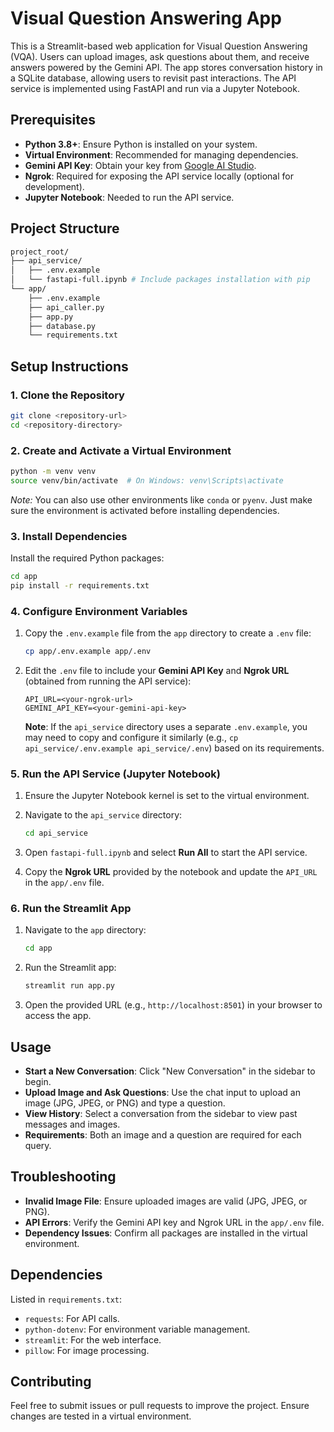 # Visual Question Answering App

This is a Streamlit-based web application for Visual Question Answering (VQA). Users can upload images, ask questions about them, and receive answers powered by the Gemini API. The app stores conversation history in a SQLite database, allowing users to revisit past interactions. The API service is implemented using FastAPI and run via a Jupyter Notebook.

## Prerequisites

- **Python 3.8+**: Ensure Python is installed on your system.
- **Virtual Environment**: Recommended for managing dependencies.
- **Gemini API Key**: Obtain your key from [Google AI Studio](https://aistudio.google.com/app/apikey).
- **Ngrok**: Required for exposing the API service locally (optional for development).
- **Jupyter Notebook**: Needed to run the API service.

## Project Structure

```bash
project_root/
├── api_service/
│   ├── .env.example
│   └── fastapi-full.ipynb # Include packages installation with pip
└── app/
    ├── .env.example
    ├── api_caller.py
    ├── app.py
    ├── database.py
    └── requirements.txt
```

## Setup Instructions

### 1. Clone the Repository

```bash
git clone <repository-url>
cd <repository-directory>
```

### 2. Create and Activate a Virtual Environment

```bash
python -m venv venv
source venv/bin/activate  # On Windows: venv\Scripts\activate
```

*Note:* You can also use other environments like `conda` or `pyenv`. Just make sure the environment is activated before installing dependencies.

### 3. Install Dependencies

Install the required Python packages:

```bash
cd app
pip install -r requirements.txt
```

### 4. Configure Environment Variables

1. Copy the `.env.example` file from the `app` directory to create a `.env` file:

   ```bash
   cp app/.env.example app/.env
   ```

2. Edit the `.env` file to include your **Gemini API Key** and **Ngrok URL** (obtained from running the API service):

   ```env
   API_URL=<your-ngrok-url>
   GEMINI_API_KEY=<your-gemini-api-key>
   ```

   **Note**: If the `api_service` directory uses a separate `.env.example`, you may need to copy and configure it similarly (e.g., `cp api_service/.env.example api_service/.env`) based on its requirements.

### 5. Run the API Service (Jupyter Notebook)

1. Ensure the Jupyter Notebook kernel is set to the virtual environment.
2. Navigate to the `api_service` directory:

   ```bash
   cd api_service
   ```

3. Open `fastapi-full.ipynb` and select **Run All** to start the API service.
4. Copy the **Ngrok URL** provided by the notebook and update the `API_URL` in the `app/.env` file.

### 6. Run the Streamlit App

1. Navigate to the `app` directory:

   ```bash
   cd app
   ```

2. Run the Streamlit app:

   ```bash
   streamlit run app.py
   ```

3. Open the provided URL (e.g., `http://localhost:8501`) in your browser to access the app.

## Usage

- **Start a New Conversation**: Click "New Conversation" in the sidebar to begin.
- **Upload Image and Ask Questions**: Use the chat input to upload an image (JPG, JPEG, or PNG) and type a question.
- **View History**: Select a conversation from the sidebar to view past messages and images.
- **Requirements**: Both an image and a question are required for each query.

## Troubleshooting

- **Invalid Image File**: Ensure uploaded images are valid (JPG, JPEG, or PNG).
- **API Errors**: Verify the Gemini API key and Ngrok URL in the `app/.env` file.
- **Dependency Issues**: Confirm all packages are installed in the virtual environment.

## Dependencies

Listed in `requirements.txt`:

- `requests`: For API calls.
- `python-dotenv`: For environment variable management.
- `streamlit`: For the web interface.
- `pillow`: For image processing.

## Contributing

Feel free to submit issues or pull requests to improve the project. Ensure changes are tested in a virtual environment.
